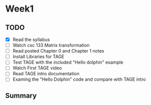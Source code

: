 # Week1

## TODO
- [x] Read the syllabus
- [ ] Watch csc 133 Matrix transformation 
- [ ] Read posted Chapter 0 and Chapter 1 notes
- [ ] Install Libraries for TAGE
- [ ] Test TAGE with the included "Hello dolphin" example 
- [ ] Watch First TAGE video
- [ ] Read TAGE intro documentation  
- [ ] Examing the "Hello Dolphin" code and compare with TAGE intro

## Summary


